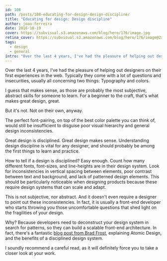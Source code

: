 ```yaml
---
id: 108
path: /posts/108-educating-for-design-design-discipline/
title: "Educating for design: Design discipline"
author: joao-ferreira
date: 2016-10-19
cover: https://subvisual.s3.amazonaws.com/blog/hero/176/image.jpg
retina_cover: https://subvisual.s3.amazonaws.com/blog/hero/176/image@2x.jpg
tags:
  - design
  - general
intro: "Over the last 4 years, I've had the pleasure of helping out designers on their first experiences in the web. Typically they come with a lot of questions and insecurities, usually all concerning two things: Typography and colors."
---
```


Over the last 4 years, I've had the pleasure of helping out designers on their first experiences in the web. Typically they come with a lot of questions and insecurities, usually all concerning two things: Typography and colors. 

I guess that makes sense, as those are probably the most subjective, abstract skills for someone to learn. For a beginner to the craft, that's what makes great design, great. 

But it's not. Not on their own, anyway.

The perfect font-pairing, on top of the best color palette you can think of, would still be insufficient to disguise poor visual hierarchy and general design inconsistencies. 

Great design is disciplined. Great design makes sense. Understanding design discipline is vital for any designer, and should probably be among the first things to learn and practice. 

How to tell if a design is disciplined? Easy enough. Count how many different fonts, font-sizes, and line-heights are in their design system. Look for inconsistencies in vertical spacing between elements, poor contrast between text and background, and lack of patterned design elements. This should be particularly noticeable when designing products because these require design systems that can scale and adapt. 

This is not subjective, nor abstract. And it doesn't even require a designer to point out these inconsistencies. In fact, it is usually a front-end developer who starts throwing you those uncomfortable questions that shed light on the fragilities of your design. 

Why? Because developers need to deconstruct your design system in search for patterns, so they can build a scalable front-end architecture. In fact, there's a fantastic [blog post from Brad Frost](http://bradfrost.com/blog/post/atomic-web-design/), explaining Atomic Design, and the benefits of a disciplined design system. 

I soundly recommend a careful read, as it will definitely force you to take a closer look at your work.
